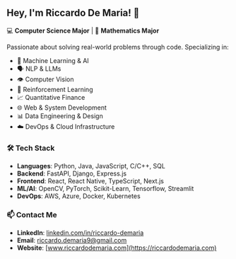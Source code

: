 ## Hey, I'm Riccardo De Maria! 👋

💻 **Computer Science Major** | 🧮 **Mathematics Major**

Passionate about solving real-world problems through code. Specializing in:

- 🤖 Machine Learning & AI
- 🗣️ NLP & LLMs
- 👁️ Computer Vision
- 🧠 Reinforcement Learning
- 📈 Quantitative Finance
- 🌐 Web & System Development
- 📊 Data Engineering & Design
- ☁️ DevOps & Cloud Infrastructure

### 🛠 Tech Stack

- **Languages**: Python, Java, JavaScript, C/C++, SQL
- **Backend**: FastAPI, Django, Express.js
- **Frontend**: React, React Native, TypeScript, Next.js
- **ML/AI**: OpenCV, PyTorch, Scikit-Learn, Tensorflow, Streamlit
- **DevOps**: AWS, Azure, Docker, Kubernetes

### 📫 Contact Me

- **LinkedIn**: [linkedin.com/in/riccardo-demaria](https://linkedin.com/in/riccardo-demaria)  
- **Email**: riccardo.demaria9@gmail.com
- **Website**: [www.riccardodemaria.com](https://riccardodemaria.com) 

<!--
**rccrdmr/rccrdmr** is a ✨ _special_ ✨ repository because its `README.md` (this file) appears on your GitHub profile.

Here are some ideas to get you started:

- 🔭 I’m currently working on ...
- 🌱 I’m currently learning ...
- 👯 I’m looking to collaborate on ...
- 🤔 I’m looking for help with ...
- 💬 Ask me about ...
- 📫 How to reach me: ...
- 😄 Pronouns: ...
- ⚡ Fun fact: ...
-->
